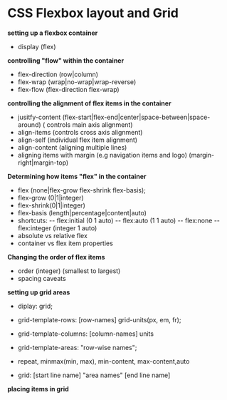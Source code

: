 # CSS Flexbox layout and Grid

**setting up a flexbox container**
 - display (flex)

**controlling "flow" within the container**
 - flex-direction (row|column)
 - flex-wrap (wrap|no-wrap|wrap-reverse)
 - flex-flow (flex-direction flex-wrap)
 
**controlling the alignment of flex items in the container**
 - jusitfy-content (flex-start|flex-end|center|space-between|space-around) ( controls main axis alignment)
 - align-items (controls cross axis alignment)
 - align-self (individual flex item alignment)
 - align-content (aligning multiple lines)
 - aligning items with margin (e.g navigation items and logo) (margin-right|margin-top)

 **Determining how items "flex" in the container**
 - flex (none|flex-grow flex-shrink flex-basis);
 - flex-grow (0|1|integer)
 - flex-shrink(0|1|integer)
 - flex-basis (length|percentage|content|auto)
 - shortcuts:
    -- flex:initial (0 1 auto)
    -- flex:auto (1 1 auto)
    -- flex:none
    -- flex:integer (integer 1 auto)
 - absolute vs relative flex
 - container vs flex item properties

 **Changing the order of flex items**
 - order (integer) (smallest to largest)
 - spacing caveats

 **setting up grid areas**
 - diplay: grid;
 - grid-template-rows: [row-names] grid-units(px, em, fr);
 - grid-template-columns: [column-names] units
 - grid-template-areas: "row-wise names";
 - repeat, minmax(min, max), min-content, max-content,auto

 - grid: [start line name] "area names" <track size> [end line name]

**placing items in grid**


